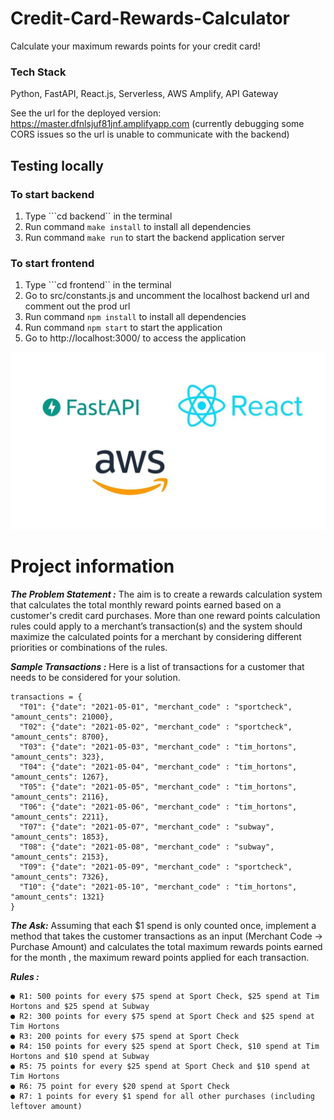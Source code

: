 # Credit-Card-Rewards-Calculator
Calculate your maximum rewards points for your credit card!


### Tech Stack
Python, FastAPI, React.js, Serverless, AWS Amplify, API Gateway

See the url for the deployed version: https://master.dfnlsjuf81jnf.amplifyapp.com (currently debugging some CORS issues so the url is unable to communicate with the backend)

## Testing locally
### To start backend
1) Type ```cd backend`` in the terminal
2) Run command ```make install``` to install all dependencies
3) Run command ```make run``` to start the backend application server
### To start frontend
1) Type ```cd frontend`` in the terminal
2) Go to src/constants.js and uncomment the localhost backend url and comment out the prod url
3) Run command ```npm install``` to install all dependencies
4) Run command ```npm start``` to start the application
5) Go to http://localhost:3000/ to access the application


![alt text](https://github.com/kaiznanji/Credit-Card-Rewards-Calculator/blob/master/techstack.jpeg?raw=true)

# Project information
***The Problem Statement :*** 
The aim is to create a rewards calculation system that calculates the total monthly reward points earned based on a customer's credit card purchases. More than one reward points calculation rules could apply to a merchant’s transaction(s) and the system should maximize the calculated points for a merchant by considering different priorities or combinations of the rules.


***Sample Transactions :***
Here is a list of transactions for a customer that needs to be considered for your solution.
```
transactions = {
  "T01": {"date": "2021-05-01", "merchant_code" : "sportcheck", "amount_cents": 21000},
  "T02": {"date": "2021-05-02", "merchant_code" : "sportcheck", "amount_cents": 8700},
  "T03": {"date": "2021-05-03", "merchant_code" : "tim_hortons", "amount_cents": 323},
  "T04": {"date": "2021-05-04", "merchant_code" : "tim_hortons", "amount_cents": 1267},
  "T05": {"date": "2021-05-05", "merchant_code" : "tim_hortons", "amount_cents": 2116},
  "T06": {"date": "2021-05-06", "merchant_code" : "tim_hortons", "amount_cents": 2211},
  "T07": {"date": "2021-05-07", "merchant_code" : "subway", "amount_cents": 1853},
  "T08": {"date": "2021-05-08", "merchant_code" : "subway", "amount_cents": 2153},
  "T09": {"date": "2021-05-09", "merchant_code" : "sportcheck", "amount_cents": 7326},
  "T10": {"date": "2021-05-10", "merchant_code" : "tim_hortons", "amount_cents": 1321}
}
```

***The Ask:***
Assuming that each $1 spend is only counted once, implement a method that takes the customer transactions as an input (Merchant Code -> Purchase Amount) and calculates the total maximum rewards points earned for the month , the maximum reward points applied for each transaction.

***Rules :***
```
● R1: 500 points for every $75 spend at Sport Check, $25 spend at Tim Hortons and $25 spend at Subway
● R2: 300 points for every $75 spend at Sport Check and $25 spend at Tim Hortons
● R3: 200 points for every $75 spend at Sport Check
● R4: 150 points for every $25 spend at Sport Check, $10 spend at Tim Hortons and $10 spend at Subway
● R5: 75 points for every $25 spend at Sport Check and $10 spend at Tim Hortons
● R6: 75 point for every $20 spend at Sport Check
● R7: 1 points for every $1 spend for all other purchases (including leftover amount)
```
